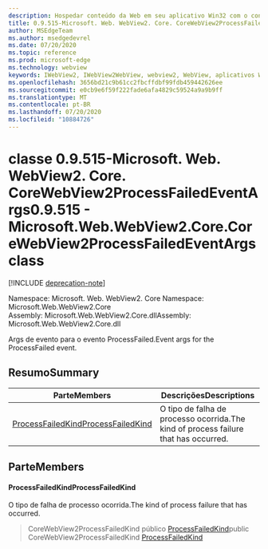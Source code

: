 ```yaml
---
description: Hospedar conteúdo da Web em seu aplicativo Win32 com o controle WebView2 do Microsoft Edge
title: 0.9.515-Microsoft. Web. WebView2. Core. CoreWebView2ProcessFailedEventArgs
author: MSEdgeTeam
ms.author: msedgedevrel
ms.date: 07/20/2020
ms.topic: reference
ms.prod: microsoft-edge
ms.technology: webview
keywords: IWebView2, IWebView2WebView, webview2, WebView, aplicativos Win32, Win32, Edge, ICoreWebView2, ICoreWebView2Controller, controle do navegador, HTML Edge
ms.openlocfilehash: 3656bd21c9b61cc2fbcffdbf99fdb459442626ee
ms.sourcegitcommit: e0cb9e6f59f222fade6afa4829c59524a9a9b9ff
ms.translationtype: MT
ms.contentlocale: pt-BR
ms.lasthandoff: 07/20/2020
ms.locfileid: "10884726"
---
```

# <span data-ttu-id="29c1a-104">classe 0.9.515-Microsoft. Web. WebView2. Core. CoreWebView2ProcessFailedEventArgs</span><span class="sxs-lookup"><span data-stu-id="29c1a-104">0.9.515 - Microsoft.Web.WebView2.Core.CoreWebView2ProcessFailedEventArgs class</span></span> 

[!INCLUDE [deprecation-note](../../includes/deprecation-note.md)]

<span data-ttu-id="29c1a-105">Namespace: Microsoft. Web. WebView2. Core </span><span class="sxs-lookup"><span data-stu-id="29c1a-105">Namespace: Microsoft.Web.WebView2.Core</span></span>\
<span data-ttu-id="29c1a-106">Assembly: Microsoft.Web.WebView2.Core.dll</span><span class="sxs-lookup"><span data-stu-id="29c1a-106">Assembly: Microsoft.Web.WebView2.Core.dll</span></span>

<span data-ttu-id="29c1a-107">Args de evento para o evento ProcessFailed.</span><span class="sxs-lookup"><span data-stu-id="29c1a-107">Event args for the ProcessFailed event.</span></span>

## <span data-ttu-id="29c1a-108">Resumo</span><span class="sxs-lookup"><span data-stu-id="29c1a-108">Summary</span></span>

 <span data-ttu-id="29c1a-109">Parte</span><span class="sxs-lookup"><span data-stu-id="29c1a-109">Members</span></span>                        | <span data-ttu-id="29c1a-110">Descrições</span><span class="sxs-lookup"><span data-stu-id="29c1a-110">Descriptions</span></span>
--------------------------------|---------------------------------------------
[<span data-ttu-id="29c1a-111">ProcessFailedKind</span><span class="sxs-lookup"><span data-stu-id="29c1a-111">ProcessFailedKind</span></span>](#processfailedkind) | <span data-ttu-id="29c1a-112">O tipo de falha de processo ocorrida.</span><span class="sxs-lookup"><span data-stu-id="29c1a-112">The kind of process failure that has occurred.</span></span>

## <span data-ttu-id="29c1a-113">Parte</span><span class="sxs-lookup"><span data-stu-id="29c1a-113">Members</span></span>

#### <span data-ttu-id="29c1a-114">ProcessFailedKind</span><span class="sxs-lookup"><span data-stu-id="29c1a-114">ProcessFailedKind</span></span> 

<span data-ttu-id="29c1a-115">O tipo de falha de processo ocorrida.</span><span class="sxs-lookup"><span data-stu-id="29c1a-115">The kind of process failure that has occurred.</span></span>

> <span data-ttu-id="29c1a-116">CoreWebView2ProcessFailedKind público [ProcessFailedKind](#processfailedkind)</span><span class="sxs-lookup"><span data-stu-id="29c1a-116">public CoreWebView2ProcessFailedKind [ProcessFailedKind](#processfailedkind)</span></span>

